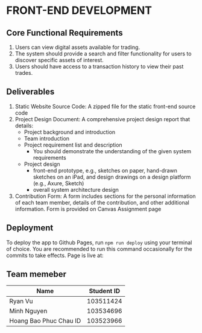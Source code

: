 # FRONT-END DEVELOPMENT 

## Core Functional Requirements

1. Users can view digital assets available for trading.
2. The system should provide a search and filter functionality for users to discover specific assets of interest.
3. Users should have access to a transaction history to view their past trades.

## Deliverables
1. Static Website Source Code: A zipped file for the static front-end source code
2. Project Design Document: A comprehensive project design report that details:
    - Project background and introduction
    - Team introduction
    - Project requirement list and description
         - You should demonstrate the understanding of the given system requirements
    - Project design
         - front-end prototype, e.g., sketches on paper, hand-drawn sketches on an iPad, and design drawings on a design platform (e.g., Axure, Sketch)
         - overall system architecture design
3. Contribution Form: A form includes sections for the personal information of each team member, details of the contribution, and other additional information. Form is provided on Canvas Assignment page

## Deployment
To deploy the app to Github Pages, run `npm run deploy` using your terminal of choice. You are recommended to run this command occasionally for the commits to take effects.
Page is live at: [](https://cos30049.github.io/cos30049_frontend)

## Team memeber
| Name | Student ID |
| ---- | ---------- |
| Ryan Vu | 103511424 |
| Minh Nguyen | 103534696 |
| Hoang Bao Phuc Chau  ID | 103523966 |
